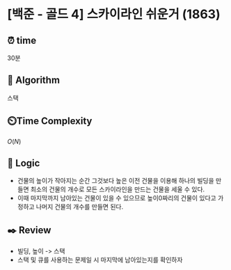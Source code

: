 # [백준 - 골드 4] 스카이라인 쉬운거 (1863)
 
## ⏰  **time**
30분

## :pushpin: **Algorithm**
스택

## ⏲️**Time Complexity**

$O(N)$

## :round_pushpin: **Logic**
- 건물의 높이가 작아지는 순간 그것보다 높은 이전 건물을 이용해 하나의 빌딩을 만들면 최소의 건물의 개수로 모든 스카이라인을 만드는 건물을 세울 수 있다.
- 이때 마지막까지 남아있는 건물이 있을 수 있으므로 높이0짜리의 건물이 있다고 가정하고 나머지 건물의 개수를 만들면 된다.

## :black_nib: **Review**
- 빌딩, 높이 -> 스택
- 스택 및 큐를 사용하는 문제일 시 마지막에 남아있는지를 확인하자